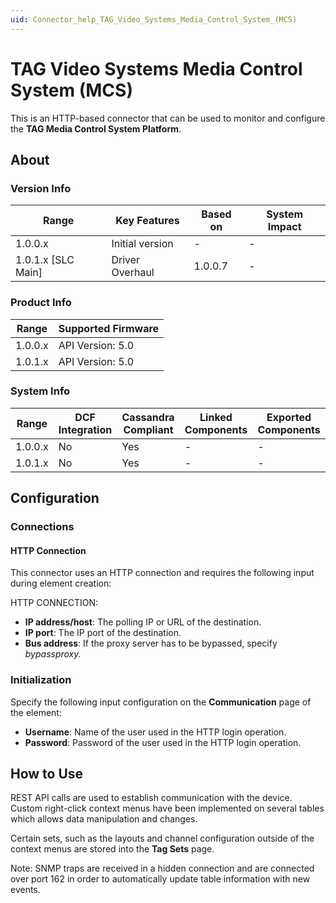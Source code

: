 ```yaml
---
uid: Connector_help_TAG_Video_Systems_Media_Control_System_(MCS)
---
```


# TAG Video Systems Media Control System (MCS)

This is an HTTP-based connector that can be used to monitor and configure the **TAG Media Control System Platform**.

## About

### Version Info

| Range     | Key Features     | Based on     | System Impact     |
|-----------|------------------|--------------|-------------------|
| 1.0.0.x   | Initial version  | -            | -                 |
| 1.0.1.x [SLC Main]  | Driver Overhaul  | 1.0.0.7      | -                 |

### Product Info

| Range     | Supported Firmware     |
|-----------|------------------------|
| 1.0.0.x   | API Version: 5.0       |
| 1.0.1.x   | API Version: 5.0       |

### System Info

| Range     | DCF Integration     | Cassandra Compliant     | Linked Components     | Exported Components     |
|-----------|---------------------|-------------------------|-----------------------|-------------------------|
| 1.0.0.x   | No                  | Yes                     | -                     | -                       |
| 1.0.1.x   | No                  | Yes                     | -                     | -                       |

## Configuration

### Connections

#### HTTP Connection

This connector uses an HTTP connection and requires the following input during element creation:

HTTP CONNECTION:

- **IP address/host**: The polling IP or URL of the destination.
- **IP port**: The IP port of the destination.
- **Bus address**: If the proxy server has to be bypassed, specify *bypassproxy.*

### Initialization

Specify the following input configuration on the **Communication** page of the element:

- **Username**: Name of the user used in the HTTP login operation.
- **Password**: Password of the user used in the HTTP login operation.

## How to Use

REST API calls are used to establish communication with the device. Custom right-click context menus have been implemented on several tables which allows data manipulation and changes.

Certain sets, such as the layouts and channel configuration outside of the context menus are stored into the **Tag Sets** page.

Note: SNMP traps are received in a hidden connection and are connected over port 162 in order to automatically update table information with new events.
